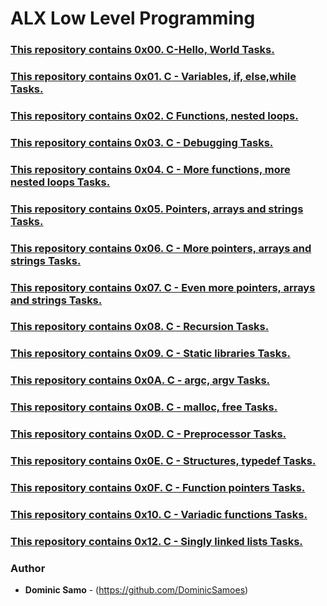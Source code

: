 # ALX Low Level Programming

### [This repository contains 0x00. C-Hello, World Tasks.](./0x00-hello_world)
### [This repository contains 0x01. C - Variables, if, else,while Tasks.](./0x01-variables_if_else_while) 
### [This repository contains 0x02. C Functions, nested loops.](./0x02-functions_nested_loops)
### [This repository contains 0x03. C - Debugging Tasks.](./0x03-debugging)
### [This repository contains 0x04. C - More functions, more nested loops Tasks.](./0x04-more_functions_nested_loops)
### [This repository contains 0x05. Pointers, arrays and strings Tasks.](./0x05-pointers_arrays_strings)
### [This repository contains 0x06. C - More pointers, arrays and strings Tasks.](./0x06-pointers_arrays_strings)
### [This repository contains 0x07. C - Even more pointers, arrays and strings Tasks.](./0x07-pointers_arrays_strings)
### [This repository contains 0x08. C - Recursion Tasks.](./0x08-recursion)
### [This repository contains 0x09. C - Static libraries Tasks.](./0x09-static_libraries)
### [This repository contains 0x0A. C - argc, argv Tasks.](./0x0A-argc_argv)
### [This repository contains 0x0B. C - malloc, free Tasks.](./0x0B-malloc_free)
### [This repository contains 0x0D. C - Preprocessor Tasks.](./0x0D-preprocessor)
### [This repository contains 0x0E. C - Structures, typedef Tasks.](./0x0E-structures_typedef)
### [This repository contains 0x0F. C - Function pointers Tasks.](./0x0F-function_pointers)
### [This repository contains 0x10. C - Variadic functions Tasks.](./0x10-variadic_functions)
### [This repository contains 0x12. C - Singly linked lists Tasks.](./0x12-singly_linked_lists)

### Author
* **Dominic Samo** - (https://github.com/DominicSamoes)
